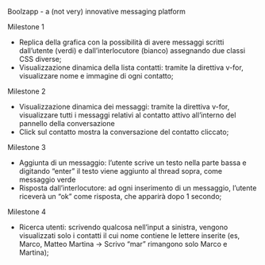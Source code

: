 Boolzapp - a (not very) innovative messaging platform

Milestone 1
- Replica della grafica con la possibilità di avere messaggi scritti dall’utente (verdi) e dall’interlocutore (bianco) assegnando due classi CSS diverse;
- Visualizzazione dinamica della lista contatti: tramite la direttiva v-for, visualizzare nome e immagine di ogni contatto;

Milestone 2
- Visualizzazione dinamica dei messaggi: tramite la direttiva v-for, visualizzare tutti i messaggi relativi al contatto attivo all’interno del pannello della conversazione
- Click sul contatto mostra la conversazione del contatto cliccato;

Milestone 3
- Aggiunta di un messaggio: l’utente scrive un testo nella parte bassa e digitando “enter” il testo viene aggiunto al thread sopra, come messaggio verde
- Risposta dall’interlocutore: ad ogni inserimento di un messaggio, l’utente riceverà un “ok” come risposta, che apparirà dopo 1 secondo;

Milestone 4
- Ricerca utenti: scrivendo qualcosa nell’input a sinistra, vengono visualizzati solo i contatti il cui nome contiene le lettere inserite (es, Marco, Matteo Martina -> Scrivo “mar” rimangono solo Marco e Martina);


